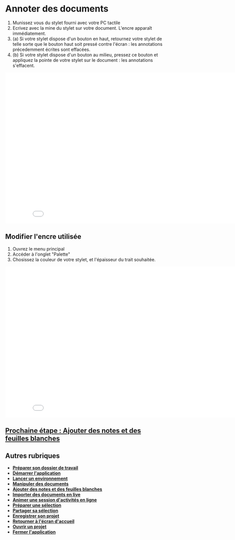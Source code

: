 # Annoter des documents

1. Munissez vous du stylet fourni avec votre PC tactile
2. Ecrivez avec la mine du stylet sur votre document. L'encre apparaît immédiatement.
3. (a) Si votre stylet dispose d'un bouton en haut, retournez votre stylet de telle sorte que le bouton haut soit pressé contre l'écran : les annotations précedemment écrites sont effacées.
3. (b) Si votre stylet dispose d'un bouton au milieu, pressez ce bouton et appliquez la pointe de votre stylet sur le document : les annotations s'effacent.

<iframe width="864" height="480" src="./media/annotate.mp4" frameborder="0" allow="accelerometer; autoplay; clipboard-write; encrypted-media; gyroscope; picture-in-picture" allowfullscreen></iframe>


## Modifier l'encre utilisée

1. Ouvrez le menu principal
2. Accéder à l'onglet "Palette"
3. Chosissez la couleur de votre stylet, et l'épaisseur du trait souhaitée.

<iframe width="864" height="480" src="./media/change-palette.mp4" frameborder="0" allow="accelerometer; autoplay; clipboard-write; encrypted-media; gyroscope; picture-in-picture" allowfullscreen></iframe>


## [Prochaine étape : Ajouter des notes et des feuilles blanches](./add-notes.md)

## Autres rubriques
* [**Préparer son dossier de travail**](./prepare-content.md)
* [**Démarrer l'application**](./start-app.md)
* [**Lancer un environnement**](./new-universe.md)
* [**Manipuler des documents**](./manipulate-doc.md)
* [**Ajouter des notes et des feuilles blanches**](./add-notes.md)
* [**Importer des documents en live**](./import-docs.md)
* [**Animer une session d'activités en ligne**](./companion.md)
* [**Préparer une sélection**](./prepare-selection.md)
* [**Partager sa sélection**](./share-selection.md)
* [**Enregistrer son projet**](./save-project.md)
* [**Retourner à l'écran d'accueil**](./back-home.md)
* [**Ouvrir un projet**](./open-project.md)
* [**Fermer l'application**](./close-app.md)
